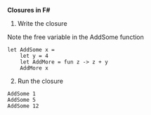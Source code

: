 **Closures in F#**

1.  Write the closure

Note the free variable in the AddSome function

```
let AddSome x =
    let y = 4
    let AddMore = fun z -> z + y
    AddMore x

```

2.  Run the closure

```
AddSome 1
AddSome 5
AddSome 12

```

